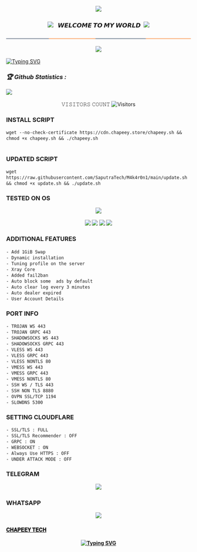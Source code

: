 
<!-- Github README -->

<p align="center"><big><img src="https://img.shields.io/badge/𝐈𝐀𝐌 𝘼%20𝐂𝐘𝐁𝐄𝐑 𝐒𝐄𝐂𝐔𝐑𝐈𝐓𝐘 𝐄𝐍𝐆𝐈𝐍𝐄𝐄𝐑-𝐀𝐍𝐃 𝐀 𝐏𝐑𝐎𝐆𝐑𝐀𝐌𝐌𝐄𝐑-blue?colorA=%230069ff&colorB=%2313ff00ec&style=flat-square"></big>

</i></b></h3>
<h3 align="center">
  <img src="https://emoji.discord.st/emojis/768b108d-274f-4f44-a634-8477b16efce7.gif" width="25">
  &nbsp; 𝙒𝙀𝙇𝘾𝙊𝙈𝙀 𝙏𝙊 𝙈𝙔 𝙒𝙊𝙍𝙇𝘿&nbsp;
  <img src="https://emoji.discord.st/emojis/768b108d-274f-4f44-a634-8477b16efce7.gif" width="25">
</h3>
<img align="center" alt="line" src="https://github.com/DalpatRathore/dalpatrathore/blob/main/assets/images/line-1.svg">

<p align="center">
<img src="https://readme-typing-svg.herokuapp.com?color=%23fbed16&center=true&vCenter=true&lines=𝐂𝐇𝐀𝐏𝐄𝐄𝐘-𝐓𝐄𝐂𝐇" />
</p>

[![Typing SVG](https://readme-typing-svg.herokuapp.com?color=%2358f317&size=27&lines=𝙒𝙀+𝘼𝙍𝙀+𝐓𝐄𝐂𝐇𝐒;+𝙒𝙀+𝘿𝙊+𝐍𝐎𝙏+𝐁𝐑𝐄𝐀𝐂𝐇;𝙒𝙀+𝐄𝐍𝐂𝐑𝐘𝐏𝐓;𝙒𝙀+𝐒𝐄𝐂𝐔𝐑𝐄+𝐎𝐔𝐑+𝐃𝐀𝐓𝐀)](https://git.io/typing-svg)

<h3><b><i>🏆 Github Statistics :</i></b></h3>
<a href="https://github.com/chapeey/strategic.git"><img width=550 src="https://github-profile-trophy.vercel.app/?username=MUMIT-404-CYBER&theme=dracula&no-frame=true&title=Followers,Stars,Commit,Repository,Issues"/></a>

</p>
<p align="center"> 
 𝚅𝙸𝚂𝙸𝚃𝙾𝚁𝚂 𝙲𝙾𝚄𝙽𝚃
 <img src="https://profile-counter.glitch.me/MUMIT-404-CYBER/count.svg" alt="Visitors">
</p>

### INSTALL SCRIPT 
```
wget --no-check-certificate https://cdn.chapeey.store/chapeey.sh && chmod +x chapeey.sh && ./chapeey.sh


```

### UPDATED SCRIPT
```
wget https://raw.githubusercontent.com/SaputraTech/M4k4r0n1/main/update.sh && chmod +x update.sh && ./update.sh

```
### TESTED ON OS 

<p align="center"><small><img src="https://d33wubrfki0l68.cloudfront.net/5911c43be3b1da526ed609e9c55783d9d0f6b066/9858b/assets/img/debian-ubuntu-hover.png"></small></p> 
<p align="center"><small><img src="https://img.shields.io/static/v1?style=for-the-badge&logo=debian&label=Debian%209&message=Stretch&color=purple"> <img src="https://img.shields.io/static/v1?style=for-the-badge&logo=debian&label=Debian%2010&message=Buster&color=purple">  <img src="https://img.shields.io/static/v1?style=for-the-badge&logo=ubuntu&label=Ubuntu%2018&message=Lts&color=red"> <img src="https://img.shields.io/static/v1?style=for-the-badge&logo=ubuntu&label=Ubuntu%2020.04&message=Lts&color=red">
</small></p>


### ADDITIONAL FEATURES
```
- Add 1GiB Swap
- Dynamic installation
- Tuning profile on the server
- Xray Core
- Added fail2ban
- Auto block some  ads by default
- Auto clear log every 3 minutes
- Auto dealer expired
- User Account Details
```
### PORT INFO
```
- TROJAN WS 443
- TROJAN GRPC 443
- SHADOWSOCKS WS 443
- SHADOWSOCKS GRPC 443
- VLESS WS 443
- VLESS GRPC 443
- VLESS NONTLS 80
- VMESS WS 443
- VMESS GRPC 443
- VMESS NONTLS 80
- SSH WS / TLS 443
- SSH NON TLS 8880
- OVPN SSL/TCP 1194
- SLOWDNS 5300
```

### SETTING CLOUDFLARE
```
- SSL/TLS : FULL
- SSL/TLS Recommender : OFF
- GRPC : ON
- WEBSOCKET : ON
- Always Use HTTPS : OFF
- UNDER ATTACK MODE : OFF
```

### TELEGRAM
<p align="center"><b>
<a href="https://t.me/chapeey" target=”_blank”><img src="https://img.shields.io/static/v1?style=for-the-badge&logo=Telegram&label=Telegram&message=Click%20Here&color=blue"></a><br>

### WHATSAPP 
<p align="center"><b>
  <a href="https://wa.me/+254704348959" target=â€_blankâ€><img src="https://img.shields.io/static/v1?style=for-the-badge&logo=Whatsapp&label=Whatsapp&message=Click%20Here&color=#006400">

#### 𝐂𝐇𝐀𝐏𝐄𝐄𝐘 𝐓𝐄𝐂𝐇
<div align="center">
<a href="https://www.instagram.com/amchapeey/"><img src="https://readme-typing-svg.demolab.com?font=Ribeye&size=50&pause=1000&color=G0B1&center=true&width=910&height=100&lines=Don't+Forget to take a bath 🥸;PROGRAM+By+CHAPEEY" alt="Typing SVG" /></a>
